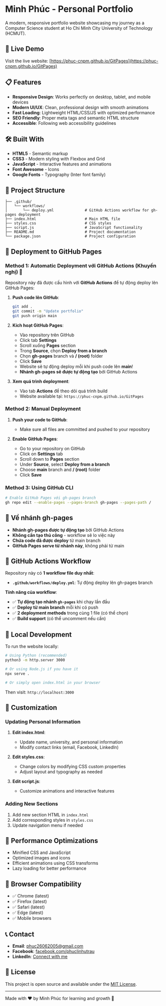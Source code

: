 # Minh Phúc - Personal Portfolio

A modern, responsive portfolio website showcasing my journey as a Computer Science student at Ho Chi Minh City University of Technology (HCMUT).

## 🚀 Live Demo

Visit the live website: [https://phuc-cnpm.github.io/GitPages](https://phuc-cnpm.github.io/GitPages)

## 📋 Features

- **Responsive Design**: Works perfectly on desktop, tablet, and mobile devices
- **Modern UI/UX**: Clean, professional design with smooth animations
- **Fast Loading**: Lightweight HTML/CSS/JS with optimized performance
- **SEO Friendly**: Proper meta tags and semantic HTML structure
- **Accessible**: Following web accessibility guidelines

## 🛠️ Built With

- **HTML5** - Semantic markup
- **CSS3** - Modern styling with Flexbox and Grid
- **JavaScript** - Interactive features and animations
- **Font Awesome** - Icons
- **Google Fonts** - Typography (Inter font family)

## 📁 Project Structure

```
├── .github/
│   └── workflows/
│       └── deploy.yml              # GitHub Actions workflow for gh-pages deployment
├── index.html                      # Main HTML file
├── styles.css                      # CSS styles
├── script.js                       # JavaScript functionality
├── README.md                       # Project documentation
└── package.json                    # Project configuration
```

## 🚀 Deployment to GitHub Pages

### Method 1: Automatic Deployment với GitHub Actions (Khuyến nghị) 🤖

Repository này đã được cấu hình với **GitHub Actions** để tự động deploy lên GitHub Pages:

1. **Push code lên GitHub**:
   ```bash
   git add .
   git commit -m "Update portfolio"
   git push origin main
   ```

2. **Kích hoạt GitHub Pages**:
   - Vào repository trên GitHub
   - Click tab **Settings**
   - Scroll xuống **Pages** section
   - Trong **Source**, chọn **Deploy from a branch**
   - Chọn **gh-pages** branch và **/ (root)** folder
   - Click **Save**
   - Website sẽ tự động deploy mỗi khi push code lên **main**!
   - **Nhánh gh-pages sẽ được tự động tạo** bởi GitHub Actions

3. **Xem quá trình deployment**:
   - Vào tab **Actions** để theo dõi quá trình build
   - Website available tại: `https://phuc-cnpm.github.io/GitPages`

### Method 2: Manual Deployment

1. **Push your code to GitHub**:
   - Make sure all files are committed and pushed to your repository

2. **Enable GitHub Pages**:
   - Go to your repository on GitHub
   - Click on **Settings** tab
   - Scroll down to **Pages** section
   - Under **Source**, select **Deploy from a branch**
   - Choose **main** branch and **/ (root)** folder
   - Click **Save**

### Method 3: Using GitHub CLI

```bash
# Enable GitHub Pages với gh-pages branch
gh repo edit --enable-pages --pages-branch gh-pages --pages-path /
```

## 🌿 Về nhánh gh-pages

- **Nhánh gh-pages được tự động tạo** bởi GitHub Actions
- **Không cần tạo thủ công** - workflow sẽ lo việc này
- **Chứa code đã được deploy** từ main branch
- **GitHub Pages serve từ nhánh này**, không phải từ main

## 🔄 GitHub Actions Workflow

Repository này có **1 workflow file duy nhất**:

- **`.github/workflows/deploy.yml`**: Tự động deploy lên gh-pages branch

**Tính năng của workflow**:
- ✅ **Tự động tạo nhánh `gh-pages`** khi chạy lần đầu
- ✅ **Deploy từ main branch** mỗi khi có push
- ✅ **2 deployment methods** trong cùng 1 file (có thể chọn)
- ✅ **Build support** (có thể uncomment nếu cần)

## 🔧 Local Development

To run the website locally:

```bash
# Using Python (recommended)
python3 -m http.server 3000

# Or using Node.js if you have it
npx serve .

# Or simply open index.html in your browser
```

Then visit: `http://localhost:3000`

## 📝 Customization

### Updating Personal Information

1. **Edit index.html**:
   - Update name, university, and personal information
   - Modify contact links (email, Facebook, LinkedIn)

2. **Edit styles.css**:
   - Change colors by modifying CSS custom properties
   - Adjust layout and typography as needed

3. **Edit script.js**:
   - Customize animations and interactive features

### Adding New Sections

1. Add new section HTML in `index.html`
2. Add corresponding styles in `styles.css`
3. Update navigation menu if needed

## 🌟 Performance Optimizations

- Minified CSS and JavaScript
- Optimized images and icons
- Efficient animations using CSS transforms
- Lazy loading for better performance

## 📱 Browser Compatibility

- ✅ Chrome (latest)
- ✅ Firefox (latest)
- ✅ Safari (latest)
- ✅ Edge (latest)
- ✅ Mobile browsers

## 📞 Contact

- **Email**: phuc26062005@gmail.com
- **Facebook**: [facebook.com/phuclinhutrau](https://facebook.com/phuclinhutrau)
- **LinkedIn**: [Connect with me](https://linkedin.com/in/minh-phuc-nguyen)

## 📄 License

This project is open source and available under the [MIT License](LICENSE).

---

Made with ❤️ by Minh Phúc for learning and growth 🚀
